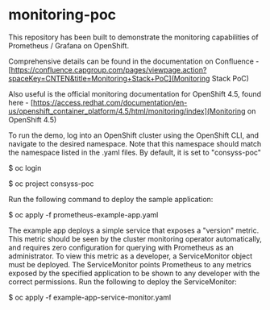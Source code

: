 # monitoring-poc

This repository has been built to demonstrate the monitoring capabilities of Prometheus / Grafana on OpenShift.

Comprehensive details can be found in the documentation on Confluence - [https://confluence.capgroup.com/pages/viewpage.action?spaceKey=CNTEN&title=Monitoring+Stack+PoC](Monitoring Stack PoC)

Also useful is the official monitoring documentation for OpenShift 4.5, found here - [https://access.redhat.com/documentation/en-us/openshift_container_platform/4.5/html/monitoring/index](Monitoring on OpenShift 4.5)

To run the demo, log into an OpenShift cluster using the OpenShift CLI, and navigate to the desired namespace.  Note that this namespace should match the namespace listed in the .yaml files.  By default, it is set to "consyss-poc"

$ oc login

$ oc project consyss-poc

Run the following command to deploy the sample application:

$ oc apply -f prometheus-example-app.yaml

The example app deploys a simple service that exposes a "version" metric.  This metric should be seen by the cluster monitoring operator automatically, and requires zero configuration for querying with Prometheus as an administrator.  To view this metric as a developer, a ServiceMonitor object must be deployed.  The ServiceMonitor points Prometheus to any metrics exposed by the specified application to be shown to any developer with the correct permissions.  Run the following to deploy the ServiceMonitor:

$ oc apply -f example-app-service-monitor.yaml

